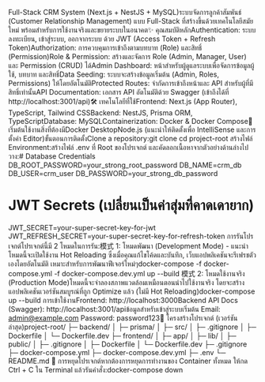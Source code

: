 Full-Stack CRM System (Next.js + NestJS + MySQL)ระบบจัดการลูกค้าสัมพันธ์ (Customer Relationship Management) แบบ Full-Stack ที่สร้างขึ้นด้วยเทคโนโลยีสมัยใหม่ พร้อมสำหรับการใช้งานจริงและขยายระบบในอนาคต✨ คุณสมบัติหลักAuthentication: ระบบลงทะเบียน, เข้าสู่ระบบ, ออกจากระบบ ด้วย JWT (Access Token + Refresh Token)Authorization: การควบคุมการเข้าถึงตามบทบาท (Role) และสิทธิ์ (Permission)Role & Permission: สร้างและจัดการ Role (Admin, Manager, User) และ Permission (CRUD) ได้Admin Dashboard: หน้าสำหรับผู้ดูแลระบบเพื่อจัดการข้อมูลผู้ใช้, บทบาท และสิทธิ์Data Seeding: ระบบจะสร้างข้อมูลเริ่มต้น (Admin, Roles, Permissions) ให้โดยอัตโนมัติProtected Routes: จำกัดการเข้าถึงหน้าและ API สำหรับผู้ที่มีสิทธิ์เท่านั้นAPI Documentation: เอกสาร API อัตโนมัติด้วย Swagger (เข้าถึงได้ที่ http://localhost:3001/api)🛠️ เทคโนโลยีที่ใช้Frontend: Next.js (App Router), TypeScript, Tailwind CSSBackend: NestJS, Prisma ORM, TypeScriptDatabase: MySQLContainerization: Docker & Docker Compose🚀 เริ่มต้นใช้งานสิ่งที่ต้องมีDocker DesktopNode.js (แนะนำให้ติดตั้งเพื่อ IntelliSense และการตั้งค่า Editor)ขั้นตอนการติดตั้งClone a repository:git clone <your-repository-url>
cd project-root
สร้างไฟล์ Environment:สร้างไฟล์ .env ที่ Root ของโปรเจกต์ และคัดลอกเนื้อหาจากตัวอย่างด้านล่างไปวาง:# Database Credentials
DB_ROOT_PASSWORD=your_strong_root_password
DB_NAME=crm_db
DB_USER=crm_user
DB_PASSWORD=your_strong_db_password

# JWT Secrets (เปลี่ยนเป็นค่าสุ่มที่คาดเดายาก)
JWT_SECRET=your-super-secret-key-for-jwt
JWT_REFRESH_SECRET=your-super-secret-key-for-refresh-token
การรันโปรเจกต์โปรเจกต์นี้มี 2 โหมดในการรัน:模式 1: โหมดพัฒนา (Development Mode) - แนะนำโหมดนี้จะเปิดใช้งาน Hot Reloading ซึ่งเมื่อคุณแก้ไขโค้ดและบันทึก, เว็บแอปพลิเคชันจะรีเฟรชตัวเองโดยอัตโนมัติ เหมาะสำหรับการพัฒนาฟีเจอร์ใหม่ๆdocker-compose -f docker-compose.yml -f docker-compose.dev.yml up --build
模式 2: โหมดใช้งานจริง (Production Mode)โหมดนี้จะจำลองสภาพแวดล้อมเหมือนตอนนำไปใช้งานจริง โดยจะสร้างแอปพลิเคชันเวอร์ชันสมบูรณ์ที่ถูก Optimize แล้ว (ไม่มี Hot Reloading)docker-compose up --build
การเข้าใช้งานFrontend: http://localhost:3000Backend API Docs (Swagger): http://localhost:3001/apiข้อมูลสำหรับเข้าสู่ระบบเริ่มต้น Email: admin@example.com Password: password123📂 โครงสร้างโปรเจกต์ (เวอร์ชันล่าสุด)project-root/
├─ backend/
│  ├─ prisma/
│  ├─ src/
│  ├─ .gitignore
│  ├─ Dockerfile
│  └─ Dockerfile.dev
├─ frontend/
│  ├─ app/
│  ├─ lib/
│  ├─ public/
│  ├─ .gitignore
│  ├─ Dockerfile
│  └─ Dockerfile.dev
├─ .gitignore
├─ docker-compose.yml
├─ docker-compose.dev.yml
├─ .env
└─ README.md
🛑 การหยุดโปรเจกต์หากต้องการหยุดการทำงานของ Container ทั้งหมด ให้กด Ctrl + C ใน Terminal แล้วรันคำสั่ง:docker-compose down
